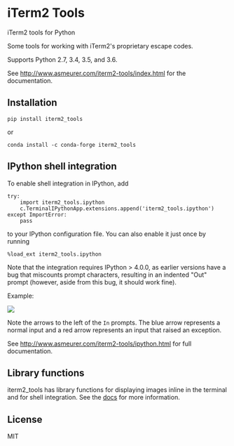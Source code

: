 # iTerm2 Tools

iTerm2 tools for Python

Some tools for working with iTerm2's proprietary escape codes.

Supports Python 2.7, 3.4, 3.5, and 3.6.

See http://www.asmeurer.com/iterm2-tools/index.html for the documentation.

## Installation

    pip install iterm2_tools

or

    conda install -c conda-forge iterm2_tools

## IPython shell integration

To enable shell integration in IPython, add

    try:
        import iterm2_tools.ipython
        c.TerminalIPythonApp.extensions.append('iterm2_tools.ipython')
    except ImportError:
        pass

to your IPython configuration file. You can also enable it just once by
running

    %load_ext iterm2_tools.ipython

Note that the integration requires IPython > 4.0.0, as earlier versions have a
bug that miscounts prompt characters, resulting in an indented "Out" prompt
(however, aside from this bug, it should work fine).

Example:

![](docs/ipython-example.png)

Note the arrows to the left of the `In` prompts. The blue arrow represents a
normal input and a red arrow represents an input that raised an exception.

See http://www.asmeurer.com/iterm2-tools/ipython.html for full
documentation.

## Library functions

iterm2_tools has library functions for displaying images inline in the
terminal and for shell integration. See the
[docs](http://www.asmeurer.com/iterm2-tools/) for more information.

## License

MIT
